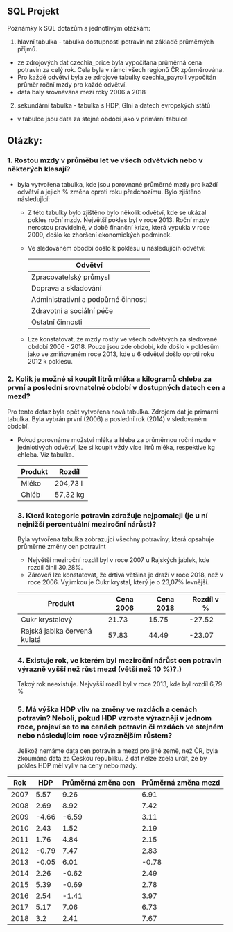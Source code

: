 ## SQL Projekt
Poznámky k SQL dotazům a jednotlivým otázkám:

1. hlavní tabulka - tabulka dostupnosti potravin na základě průměrných příjmů.
- ze zdrojových dat czechia_price byla vypočítána průměrná cena potravin za celý rok. Cela byla v rámci všech regionů ČR způrměrována.
- Pro každé odvětví byla ze zdrojové tabulky czechia_payroll vypočítán průměr roční mzdy pro každé odvětví. 
- data baly srovnávána mezi roky 2006 a 2018

2. sekundární tabulka - tabulka s HDP, GIni a datech evropských států
- v tabulce jsou data za stejné období jako v primární tabulce

## Otázky:

### 1. Rostou mzdy v průměbu let ve všech odvětvích nebo v některých klesají? 
- byla vytvořena tabulka, kde jsou porovnané průměrné mzdy pro každí odvětví a jejich % změna oproti roku předchozímu.
Bylo zjištěno následující:
  - Z této tabulky bylo zjištěno bylo několik odvětví, kde se ukázal pokles roční mzdy. Největší pokles byl v roce 2013. Roční mzdy nerostou pravidelně, v době finanční krize, která vypukla v roce 2009, došlo ke zhoršení ekonomických podmínek.

  - Ve sledovaném obodbí došlo k poklesu u následujícíh odvětví:

      | Odvětví | 
      | ------------- | 
      | Zpracovatelský průmysl  | 
      | Doprava a skladování  |
      |Administrativní a podpůrné činnosti |
      |Zdravotní a sociální péče  |
      | Ostatní činnosti  |
      
  - Lze konstatovat, že mzdy rostly ve všech odvětvých za sledované období 2006 - 2018. Pouze jsou zde období, kde došlo k poklesům jako ve zmiňovaném roce 2013, kde u 6 odvětví došlo oproti roku 2012 k poklesu.
      
      
### 2. Kolik je možné si koupit litrů mléka a kilogramů chleba za první a poslední srovnatelné období v dostupných datech cen a mezd?
Pro tento dotaz byla opět vytvořena nová tabulka. Zdrojem dat je primární tabulka. Byla vybrán první (2006) a poslední rok (2014) v sledovaném období.
- Pokud porovnáme možství mléka a hleba za průměrnou roční mzdu v jednlotivých odvětví, lze si koupit vždy více litrů mléka, respektive kg chleba. Viz tabulka.

  | Produkt  | Rozdíl |
  | ------------- | ------------- |
  | Mléko  | 204,73 l  |
  | Chléb  | 57,32 kg  |
  
  
  ### 3. Která kategorie potravin zdražuje nejpomaleji (je u ní nejnižší percentuální meziroční nárůst)?
  Byla vytvořena tabulka zobrazujcí všechny potraviny, která opsahuje průměrné změny cen potravint 
  - Největší meziroční rozdíl byl v roce 2007 u Rajských jablek, kde  rozdíl činil 30.28%.
  - Zároveň lze konstatovat, že drtivá většina je draží v roce 2018, než v roce 2006. Vyjímkou je Cukr krystal, který je o 23,07% levnější.
  
  | Produkt                      | Cena 2006 | Cena 2018| Rozdíl v % |
  |------------------------------|-------|-------|--------|
  | Cukr krystalový              | 21.73 | 15.75 | -27.52 |
  | Rajská jablka červená kulatá | 57.83 | 44.49 | -23.07 |
  
  
  ### 4. Existuje rok, ve kterém byl meziroční nárůst cen potravin výrazně vyšší než růst mezd (větší než 10 %)?.)
  
  Takoý rok neexistuje. 
  Nejvyšší rozdíl byl v roce 2013, kde byl rozdíl 6,79 %

  ### 5. Má výška HDP vliv na změny ve mzdách a cenách potravin? Neboli, pokud HDP vzroste výrazněji v jednom roce, projeví se to na cenách potravin či mzdách ve stejném nebo následujícím roce výraznějším růstem?
  Jelikož nemáme data cen potravin a mezd pro jiné země, než ČR, byla zkoumána data za Českou republiku. Z dat nelze zcela určit, že by pokles HDP měl vyliv na ceny nebo mzdy. 
  
| Rok  | HDP   | Průměrná změna cen | Průměrná změna mezd |
|------|-------|--------------------|---------------------|
| 2007 | 5.57  | 9.26               | 6.91                |
| 2008 | 2.69  | 8.92               | 7.42                |
| 2009 | -4.66 | -6.59              | 3.11                |
| 2010 | 2.43  | 1.52               | 2.19                |
| 2011 | 1.76  | 4.84               | 2.15                |
| 2012 | -0.79 | 7.47               | 2.83                |
| 2013 | -0.05 | 6.01               | -0.78               |
| 2014 | 2.26  | -0.62              | 2.49                |
| 2015 | 5.39  | -0.69              | 2.78                |
| 2016 | 2.54  | -1.41              | 3.97                |
| 2017 | 5.17  | 7.06               | 6.73                |
| 2018 | 3.2   | 2.41               | 7.67                |


